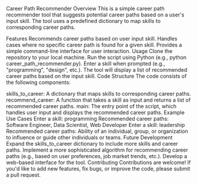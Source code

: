 Career Path Recommender
Overview
This is a simple career path recommender tool that suggests potential career paths based on a user's input skill. The tool uses a predefined dictionary to map skills to corresponding career paths.

Features
Recommends career paths based on user input skill.
Handles cases where no specific career path is found for a given skill.
Provides a simple command-line interface for user interaction.
Usage
Clone the repository to your local machine.
Run the script using Python (e.g., python career_path_recommender.py).
Enter a skill when prompted (e.g., "programming", "design", etc.).
The tool will display a list of recommended career paths based on the input skill.
Code Structure
The code consists of the following components:

skills_to_career: A dictionary that maps skills to corresponding career paths.
recommend_career: A function that takes a skill as input and returns a list of recommended career paths.
main: The entry point of the script, which handles user input and displays the recommended career paths.
Example Use Cases
Enter a skill: programming
Recommended career paths: Software Engineer, Data Scientist, Web Developer
Enter a skill: leadership
Recommended career paths: Ability of an individual, group, or organization to influence or guide other individuals or teams.
Future Development
Expand the skills_to_career dictionary to include more skills and career paths.
Implement a more sophisticated algorithm for recommending career paths (e.g., based on user preferences, job market trends, etc.).
Develop a web-based interface for the tool.
Contributing
Contributions are welcome! If you'd like to add new features, fix bugs, or improve the code, please submit a pull request.

